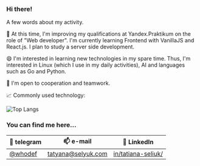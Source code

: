 ### Hi there!

A few words about my activity.

🌱 At this time, I'm improving my qualifications at Yandex.Praktikum on the role of "Web developer". I'm currently learning Frontend with VanillaJS and React.js. I plan to study a server side development.

😄 I'm interested in learning new technologies in my spare time. Thus, I'm interested in Linux (which I use in my daily activities), AI and languages such as Go and Python.

🤝 I'm open to cooperation and teamwork.

📈 Commonly used technology:

![Top Langs](https://github-readme-stats.vercel.app/api/top-langs/?username=whodef&layout=compact&theme=&theme=radical)



### You can find me here...

| 📨 telegram    | 📫 e-mail               | 💬 LinkedIn |
| -------------- |:-----------------------:| :-----------:|
| [@whodef](https://t.me/whodef)| tatyana@selyuk.com| [in/tatiana-seliuk/](https://www.linkedin.com/in/tatiana-seliuk/)|



<!-- 
**whodef/whodef** is a ✨ _special_ ✨ repository because its `README.md` (this file) appears on your GitHub profile.

Here are some ideas to get you started:

- 🔭 I’m currently working on ...
- 🌱 I’m currently learning ...
- 👯 I’m looking to collaborate on ...
- 🤔 I’m looking for help with ...
- 💬 Ask me about ...
- 📫 How to reach me: ...
- 😄 Pronouns: ...
- ⚡ Fun fact: ...
-->
